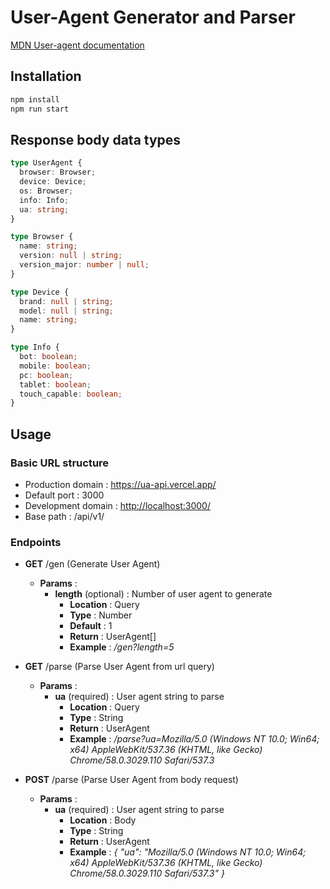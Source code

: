 # User-Agent Generator and Parser

[MDN User-agent documentation](https://developer.mozilla.org/en-US/docs/Web/API/Navigator/userAgent)

## Installation

```sh
npm install
npm run start
```

## Response body data types

```typescript
type UserAgent {
  browser: Browser;
  device: Device;
  os: Browser;
  info: Info;
  ua: string;
}

type Browser {
  name: string;
  version: null | string;
  version_major: number | null;
}

type Device {
  brand: null | string;
  model: null | string;
  name: string;
}

type Info {
  bot: boolean;
  mobile: boolean;
  pc: boolean;
  tablet: boolean;
  touch_capable: boolean;
}
```

## Usage

### Basic URL structure

- Production domain : <https://ua-api.vercel.app/>
- Default port : 3000
- Development domain : <http://localhost:3000/>
- Base path : /api/v1/

### Endpoints

- **GET** /gen (Generate User Agent)

  - **Params** :
    - **length** (optional) : Number of user agent to generate
      - **Location** : Query
      - **Type** : Number
      - **Default** : 1
      - **Return** : UserAgent[]
      - **Example** : _/gen?length=5_

- **GET** /parse (Parse User Agent from url query)

  - **Params** :
    - **ua** (required) : User agent string to parse
      - **Location** : Query
      - **Type** : String
      - **Return** : UserAgent
      - **Example** : _/parse?ua=Mozilla/5.0 (Windows NT 10.0; Win64; x64) AppleWebKit/537.36 (KHTML, like Gecko) Chrome/58.0.3029.110 Safari/537.3_

- **POST** /parse (Parse User Agent from body request)

  - **Params** :
    - **ua** (required) : User agent string to parse
      - **Location** : Body
      - **Type** : String
      - **Return** : UserAgent
      - **Example** : _{ "ua": "Mozilla/5.0 (Windows NT 10.0; Win64; x64) AppleWebKit/537.36 (KHTML, like Gecko) Chrome/58.0.3029.110 Safari/537.3" }_
